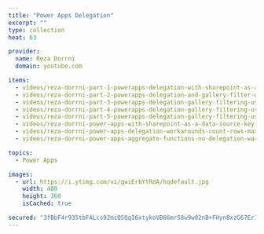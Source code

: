 ```yaml
---
title: "Power Apps Delegation"
excerpt: ""
type: collection
heat: 63

provider:
  name: Reza Dorrni
  domain: youtube.com

items:
  - videos/reza-dorrni-part-1-powerapps-delegation-with-sharepoint-as-a-data-source
  - videos/reza-dorrni-part-2-powerapps-delegation-and-gallery-filter-with-sharepoint-date-column
  - videos/reza-dorrni-part-3-powerapps-delegation-gallery-filtering-using-sharepoint-choice-lookup-and-yesno-columns
  - videos/reza-dorrni-part-4-powerapps-delegation-gallery-filtering-using-multi-select-choice-and-lookup-columns
  - videos/reza-dorrni-part-5-powerapps-delegation-gallery-filtering-using-person-column-single-and-multi-select
  - videos/reza-dorrni-power-apps-with-sharepoint-as-a-data-source-key-points-to-consider
  - videos/reza-dorrni-power-apps-delegation-workarounds-count-rows-max-min-blank-date-values
  - videos/reza-dorrni-power-apps-aggregate-functions-no-delegation-warnings-with-sum-average-count

topics:
  - Power Apps

images:
  - url: https://i.ytimg.com/vi/gwiErbYtRdA/hqdefault.jpg
    width: 480
    height: 360
    isCached: true

secured: "3fBbF4r935tbFALcs92miQSQqI6xtykoVB66mr58w9w02nB+FHyn8xzG67ErIuPM0t0DacBGrGt+RW0+pgZ8YMilRNQxrO9mdjdB1RX5Tz11mzqvyQx0kK/2IeQ0AQ8agDUdjDhatCGJXoTqK0MNllvyjUPAu+0RozYTE7Lk3R1I2vwADMRygneQ4D9UwwFJWaogPpjiSDgjfFkI9b5d8jgZO71FxgVH/iZUG5yvP8x1mvGoy6Eht6dI8drvLHg/gHUCGLcctA7Vq4WxzIe4cx0o6s/PL3vt5ygra31ykRRXbTKlr11Gk2EQ7BQ7YgatCV5c7hay+VjcKysSo3H1GcH5v6VgqqtKMgb+OkolGZw=;EYzrC3rNJsrXzPCMh4UB1g=="
---
```


